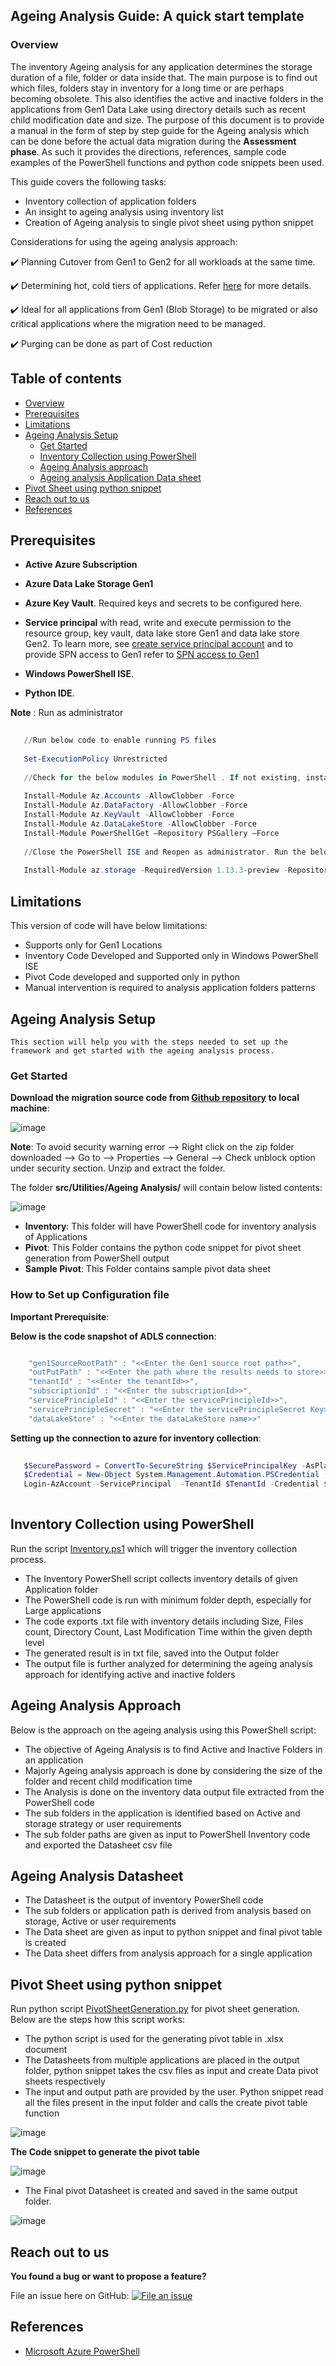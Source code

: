 ## Ageing Analysis Guide: A quick start template

### Overview

The inventory Ageing analysis for any application determines the storage duration of a file, folder or data inside that. The main purpose is to find out which files, folders stay in inventory for a long time or are perhaps becoming obsolete. This also identifies the active and inactive folders in the applications from Gen1 Data Lake using directory details such as recent child modification date and size. The purpose of this document is to provide a manual in the form of step by step guide for the Ageing analysis which can be done before the actual data migration during the **Assessment phase**. As such it provides the directions, references, sample code examples of the PowerShell functions and python code snippets been used.

This guide covers the following tasks:
* Inventory collection of application folders
* An insight to ageing analysis using inventory list
* Creation of Ageing analysis to single pivot sheet using python snippet

Considerations for using the ageing analysis approach:

  ✔️ Planning Cutover from Gen1 to Gen2 for all workloads at the same time.

  ✔️ Determining hot, cold tiers of applications. Refer [here](https://docs.microsoft.com/en-us/azure/storage/blobs/storage-blob-storage-tiers?tabs=azure-portal) for more details.

  ✔️ Ideal for all applications from Gen1 (Blob Storage) to be migrated or also critical applications where the migration need to be managed.
  
  ✔️ Purging can be done as part of Cost reduction

  
  ## Table of contents

   
 <!--ts-->
   * [Overview](#overview)
   * [Prerequisites](#prerequisites)
   * [Limitations](#limitations)
   * [Ageing Analysis Setup](#ageing-analysis-Setup)
     * [Get Started](#get-started)
     * [Inventory Collection using PowerShell ](#inventory-collection-using-PowerShell)
     * [Ageing Analysis approach](#ageing-Analysis-approach)
     * [Ageing analysis Application Data sheet](#ageing-analysis-application-data-sheet)
   * [Pivot Sheet using python snippet](#pivot-sheet-using-python-snippet)
   * [Reach out to us](#reach-out-to-us)
   * [References](#references)
<!--te-->
 
## Prerequisites 

   * **Active Azure Subscription**

   * **Azure Data Lake Storage Gen1**
 
   * **Azure Key Vault**. Required keys and secrets to be configured here.

   * **Service principal** with read, write and execute permission to the resource group, key vault, data lake store Gen1 and data lake store Gen2. 
To learn more, see [create service principal account](https://docs.microsoft.com/en-us/azure/active-directory/develop/howto-create-service-principal-portal) and to provide SPN access to Gen1 refer to [SPN access to Gen1](https://docs.microsoft.com/en-us/azure/data-lake-store/data-lake-store-service-to-service-authenticate-using-active-directory)

   * **Windows PowerShell ISE**.
   * **Python IDE**.

   **Note** : Run as administrator

  ```powershell
      
     //Run below code to enable running PS files
      
     Set-ExecutionPolicy Unrestricted
	
     //Check for the below modules in PowerShell . If not existing, install one by one:
      
     Install-Module Az.Accounts -AllowClobber -Force 
     Install-Module Az.DataFactory -AllowClobber -Force
     Install-Module Az.KeyVault -AllowClobber -Force    
     Install-Module Az.DataLakeStore -AllowClobber -Force
     Install-Module PowerShellGet –Repository PSGallery –Force
     
     //Close the PowerShell ISE and Reopen as administrator. Run the below module       
     
     Install-Module az.storage -RequiredVersion 1.13.3-preview -Repository PSGallery -AllowClobber -AllowPrerelease -Force
  ```
  ## Limitations

   This version of code will have below limitations:
   
   * Supports only for Gen1 Locations
   * Inventory Code Developed and Supported only in Windows PowerShell ISE 
   * Pivot Code developed and supported only in python
   * Manual intervention is required to analysis application folders patterns
      
## Ageing Analysis Setup

    This section will help you with the steps needed to set up the framework and get started with the ageing analysis process.
  
### Get Started

   **Download the migration source code from [Github repository](https://github.com/Azure/adlsgen1togen2migration) to local machine**:

   ![image](https://user-images.githubusercontent.com/62351942/78950970-50058700-7a85-11ea-9485-9cd605b1e0fe.png)


   **Note**: To avoid security warning error --> Right click on the zip folder downloaded --> Go to --> Properties --> General --> Check unblock option under security section. Unzip and extract the folder.

   The folder **src/Utilities/Ageing Analysis/** will contain below listed contents:

   ![image](https://user-images.githubusercontent.com/69287541/95416601-bd20a900-0950-11eb-8743-010b715734f5.png)

   * **Inventory**: This folder will have PowerShell code for inventory analysis of Applications
   * **Pivot**: This Folder contains the python code snippet for pivot sheet generation from PowerShell output
   * **Sample Pivot**: This Folder contains sample pivot data sheet
  
  ### How to Set up Configuration file

   **Important Prerequisite**: 
   
   **Below is the code snapshot of ADLS connection**:
     
  ```powershell
  
      "gen1SourceRootPath" : "<<Enter the Gen1 source root path>>", 
      "outPutPath" : "<<Enter the path where the results needs to store>>",
      "tenantId" : "<<Enter the tenantId>>", 
      "subscriptionId" : "<<Enter the subscriptionId>>", 
      "servicePrincipleId" : "<<Enter the servicePrincipleId>>", 
      "servicePrincipleSecret" : "<<Enter the servicePrincipleSecret Key>>", 
      "dataLakeStore" : "<<Enter the dataLakeStore name>>"

  ```
 **Setting up the connection to azure for inventory collection**:
 ```powershell
  
	$SecurePassword = ConvertTo-SecureString $ServicePrincipalKey -AsPlainText -Force
	$Credential = New-Object System.Management.Automation.PSCredential ( $ServicePrincipalId, $SecurePassword)	
	Login-AzAccount -ServicePrincipal  -TenantId $TenantId -Credential $Credential
	
  ```
## Inventory Collection using PowerShell

Run the script [Inventory.ps1](https://github.com/Azure/adlsgen1togen2migration/blob/main/3-Migrate/Utilities/Ageing%20Analysis/Inventory/Inventory.ps1) which will trigger the inventory collection process. 
 
  * The Inventory PowerShell script collects inventory details of given Application folder
  * The PowerShell code is run with minimum folder depth, especially for Large applications
  * The code exports .txt file with inventory details including Size, Files count, Directory Count, Last Modification Time within the given depth level
  * The generated result is in txt file, saved into the Output folder
  * The output file is further analyzed for determining the ageing analysis approach for identifying active and inactive folders
	
 ## Ageing Analysis Approach
 
 Below is the approach on the ageing analysis using this PowerShell script:
 
 * The objective of Ageing Analysis is to find Active and Inactive Folders in an application
 * Majorly Ageing analysis approach is done by considering the size of the folder and recent child modification time
 * The Analysis is done on the inventory data output file extracted from the PowerShell code
 * The sub folders in the application is identified based on Active and storage strategy or user requirements
 * The sub folder paths are given as input to PowerShell Inventory code and exported the Datasheet csv file
	
	
 ## Ageing Analysis Datasheet

* The Datasheet is the output of inventory PowerShell code
* The sub folders or application path is derived from analysis based on storage, Active or user requirements
* The Data sheet are given as input to python snippet and final pivot table is created
* The Data sheet differs from analysis approach for a single application	
	
	
## Pivot Sheet using python snippet

 Run python script [PivotSheetGeneration.py](https://github.com/Azure/adlsgen1togen2migration/blob/main/3-Migrate/Utilities/Ageing%20Analysis/Pivot/PivotSheetGeneration.py) for pivot sheet generation. Below are the steps how this script works:
 
* The python script is used for the generating pivot table in .xlsx document 
* The Datasheets from multiple applications are placed in the output folder, python snippet takes the csv files as input and create Data pivot sheets respectively
* The input and output path are provided by the user. Python snippet read all the files present in the input folder and calls the create pivot table function 

![image](https://user-images.githubusercontent.com/69287541/95709479-5830c000-0c7c-11eb-8111-8c2fc592f168.png)

 **The Code snippet to generate the pivot table**

![image](https://user-images.githubusercontent.com/69287541/95709529-71d20780-0c7c-11eb-803a-b6a63bdd464e.png)

* The Final pivot Datasheet is created and saved in the same output folder. 

![image](https://user-images.githubusercontent.com/69287541/95709586-8910f500-0c7c-11eb-9f13-c8dea1928a82.png)

## Reach out to us

  **You found a bug or want to propose a feature?**

   File an issue here on GitHub: [![File an issue](https://img.shields.io/badge/-Create%20Issue-6cc644.svg?logo=github&maxAge=31557600)](https://github.com/Azure/adlsgen1togen2migration/issues/new)
   
## References

* [Microsoft Azure PowerShell](https://docs.microsoft.com/en-us/powershell/azure/get-started-azureps?view=azps-4.7.0)
